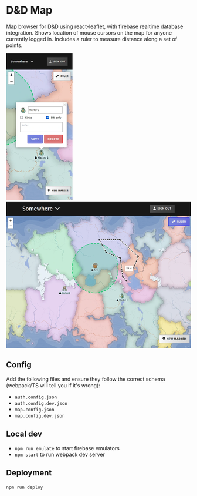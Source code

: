 # D&D Map

Map browser for D&D using react-leaflet, with firebase realtime database integration. Shows location of mouse cursors on the map for anyone currently logged in. Includes a ruler to measure distance along a set of points.

<img src="example2.webp" height="400">
<img src="example1.webp" height="400">

## Config

Add the following files and ensure they follow the correct schema (webpack/TS will tell you if it's wrong):

- `auth.config.json`
- `auth.config.dev.json`
- `map.config.json`
- `map.config.dev.json`

## Local dev

- `npm run emulate` to start firebase emulators
- `npm start` to run webpack dev server

## Deployment

`npm run deploy`
